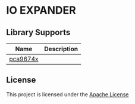 # IO EXPANDER


## Library Supports
| Name | Description |
|---|---|
| [pca9674x](./Documents/Datasheets/pca9674x.pdf) |   |

## License
This project is licensed under the [Apache License](../LICENSE)
